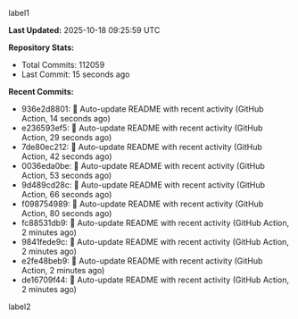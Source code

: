 
label1 
<!-- ACTIVITY_START -->
**Last Updated:** 2025-10-18 09:25:59 UTC

**Repository Stats:**
- Total Commits: 112059
- Last Commit: 15 seconds ago

**Recent Commits:**
- 936e2d8801: 🤖 Auto-update README with recent activity (GitHub Action, 14 seconds ago)
- e236593ef5: 🤖 Auto-update README with recent activity (GitHub Action, 29 seconds ago)
- 7de80ec212: 🤖 Auto-update README with recent activity (GitHub Action, 42 seconds ago)
- 0036eda0be: 🤖 Auto-update README with recent activity (GitHub Action, 53 seconds ago)
- 9d489cd28c: 🤖 Auto-update README with recent activity (GitHub Action, 66 seconds ago)
- f098754989: 🤖 Auto-update README with recent activity (GitHub Action, 80 seconds ago)
- fc88531db9: 🤖 Auto-update README with recent activity (GitHub Action, 2 minutes ago)
- 9841fede9c: 🤖 Auto-update README with recent activity (GitHub Action, 2 minutes ago)
- e2fe48beb9: 🤖 Auto-update README with recent activity (GitHub Action, 2 minutes ago)
- de16709f44: 🤖 Auto-update README with recent activity (GitHub Action, 2 minutes ago)
<!-- ACTIVITY_END -->

label2
